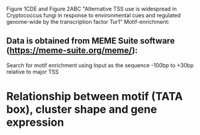 Figure 1CDE and Figure 2ABC "Alternative TSS use is widespread in Cryptococcus fungi in response to environmental cues and regulated genome-wide by the transcription factor Tur1"
Motif-enrichment: 
## Data is obtained from MEME Suite software (https://meme-suite.org/meme/): 
Search for motif enrichment using Input as the sequence -100bp to +30bp relative to major TSS
# Relationship between motif (TATA box), cluster shape and gene expression
